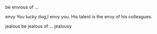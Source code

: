 be envious of ...

envy
You lucky dog,I envy you.
His talent is the envy of his colleagues.

jealous
be jealous of ...
jealousy
